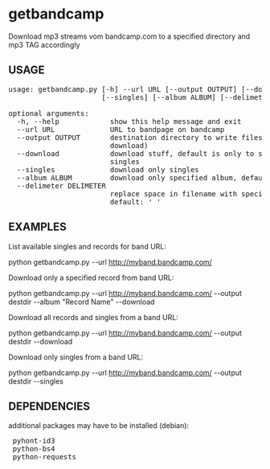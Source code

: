 getbandcamp
===========

Download mp3 streams vom bandcamp.com to a specified directory and mp3 TAG
accordingly

USAGE
------------
<pre>
usage: getbandcamp.py [-h] --url URL [--output OUTPUT] [--download]
                      [--singles] [--album ALBUM] [--delimeter DELIMETER]

optional arguments:
  -h, --help            show this help message and exit
  --url URL             URL to bandpage on bandcamp
  --output OUTPUT       destination directory to write files in (default:
                        download)
  --download            download stuff, default is only to show records and
                        singles
  --singles             download only singles
  --album ALBUM         download only specified album, default: all
  --delimeter DELIMETER
                        replace space in filename with specified string,
                        default: '_'
</pre>


EXAMPLES
------------
List available singles and records for band URL:

 python getbandcamp.py --url http://myband.bandcamp.com/

Download only a specified record from band URL:

 python getbandcamp.py --url http://myband.bandcamp.com/ --output destdir --album "Record Name" --download

Download all records and singles from a band URL:
 
 python getbandcamp.py --url http://myband.bandcamp.com/ --output destdir --download

Download only singles from a band URL:

 python getbandcamp.py --url http://myband.bandcamp.com/ --output destdir --singles


DEPENDENCIES
------------
additional packages may have to be installed (debian):

<pre>
 pyhont-id3
 python-bs4
 python-requests
</pre>
